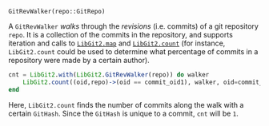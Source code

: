 ```
GitRevWalker(repo::GitRepo)
```

A `GitRevWalker` *walks* through the *revisions* (i.e. commits) of a git repository `repo`. It is a collection of the commits in the repository, and supports iteration and calls to [`LibGit2.map`](@ref) and [`LibGit2.count`](@ref) (for instance, `LibGit2.count` could be used to determine what percentage of commits in a repository were made by a certain author).

```julia
cnt = LibGit2.with(LibGit2.GitRevWalker(repo)) do walker
    LibGit2.count((oid,repo)->(oid == commit_oid1), walker, oid=commit_oid1, by=LibGit2.Consts.SORT_TIME)
end
```

Here, `LibGit2.count` finds the number of commits along the walk with a certain `GitHash`. Since the `GitHash` is unique to a commit, `cnt` will be `1`.
